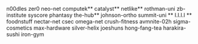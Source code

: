 n00dles
	zer0
		neo-net
			computek**
				catalyst**
			netlike**
				rothman-uni
				zb-institute
				syscore	
	phantasy
		the-hub**
	johnson-ortho
		summit-uni **
			I.I.I.I **
foodnstuff
	nectar-net
csec
	omega-net
		crush-fitness
		avmnite-02h
sigma-cosmetics
	max-hardware
	silver-helix
joeshuns
hong-fang-tea
harakira-sushi
iron-gym
